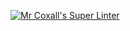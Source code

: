 [![Mr Coxall's Super Linter](https://github.com/ICS3U-Programming-LloydN/ICS3C-Space-Aliens/workflows/Mr%20Coxall's%20Super%20Linter/badge.svg)](https://github.com/ICS3U-Programming-LloydN/ICS3C-Space-Aliens/)
